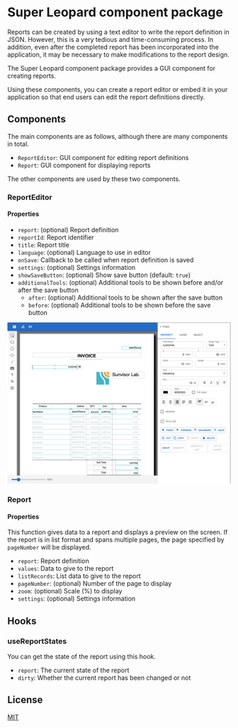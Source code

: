 Super Leopard component package
==============================

Reports can be created by using a text editor to write the report definition in JSON.
However, this is a very tedious and time-consuming process.
In addition, even after the completed report has been incorporated into the application, it may be necessary to make modifications to the report design.

The Super Leopard component package provides a GUI component for creating reports.

Using these components, you can create a report editor or embed it in your application so that end users can edit the report definitions directly.

Components
--------------

The main components are as follows, although there are many components in total.

- `ReportEditor`: GUI component for editing report definitions
- `Report`: GUI component for displaying reports

The other components are used by these two components.

### ReportEditor

#### Properties

- `report`: (optional) Report definition
- `reportId`: Report identifier
- `title`: Report title
- `language`: (optional) Language to use in editor
- `onSave`: Callback to be called when report definition is saved
- `settings`: (optional) Settings information
- `showSaveButton`: (optional) Show save button (default: `true`)
- `additionalTools`: (optional) Additional tools to be shown before and/or after the save button
  - `after`: (optional) Additional tools to be shown after the save button
  - `before`: (optional) Additional tools to be shown before the save button

![report editor](https://github.com/sunvisor/super-leopard/raw/main/docs/images/report_editor.png)

### Report

#### Properties

This function gives data to a report and displays a preview on the screen.
If the report is in list format and spans multiple pages, the page specified by `pageNumber` will be displayed.

- `report`: Report definition
- `values`: Data to give to the report
- `listRecords`: List data to give to the report
- `pageNumber`: (optional) Number of the page to display
- `zoom`: (optional) Scale (%) to display
- `settings`: (optional) Settings information

Hooks
------

### useReportStates

You can get the state of the report using this hook.

- `report`: The current state of the report
- `dirty`: Whether the current report has been changed or not

License
--------

[MIT](LICENSE)
